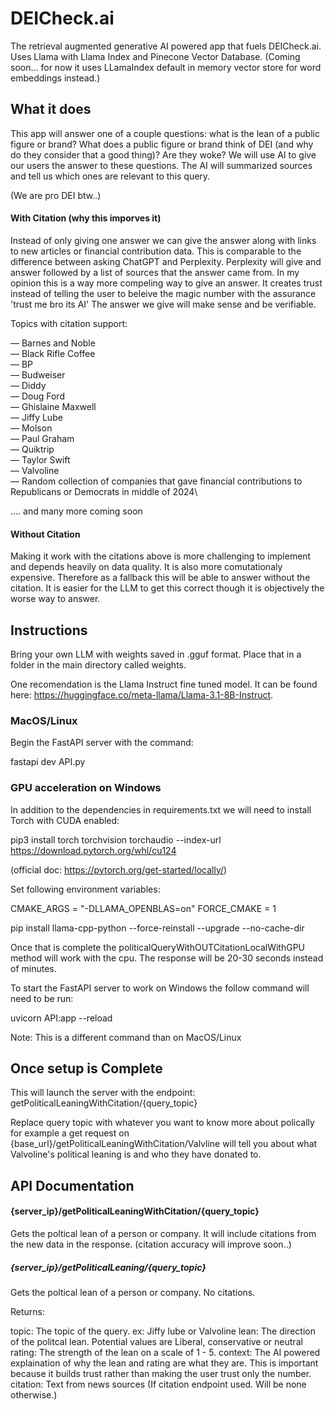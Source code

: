 # DEICheck.ai
The retrieval augmented generative AI powered app that fuels DEICheck.ai. Uses Llama with Llama Index and Pinecone Vector Database. (Coming soon... for now it uses LLamaIndex default in memory vector store for word embeddings instead.)

## What it does

This app will answer one of a couple questions: what is the lean of a public figure or brand? What does a public figure or brand think of DEI (and why do they consider that a good thing)? Are they woke? We will use AI to give our users the answer to these questions. The AI will summarized sources and tell us which ones are relevant to this query. 

(We are pro DEI btw..)

#### With Citation (why this imporves it)

Instead of only giving one answer we can give the answer along with links to new articles or financial contribution data. This is comparable to the difference between asking ChatGPT and Perplexity. Perplexity will give and answer followed by a list of sources that the answer came from. In my opinion this is a way more compeling way to give an answer. It creates trust instead of telling the user to beleive the magic number with the assurance 'trust me bro its AI' The answer we give will make sense and be verifiable.

Topics with citation support:

 &mdash; Barnes and Noble\
 &mdash; Black Rifle Coffee\
 &mdash; BP\
 &mdash; Budweiser\
 &mdash; Diddy\
 &mdash; Doug Ford\
 &mdash; Ghislaine Maxwell\
 &mdash; Jiffy Lube\
 &mdash; Molson\
 &mdash; Paul Graham\
 &mdash; Quiktrip\
 &mdash; Taylor Swift\
 &mdash; Valvoline\
 &mdash; Random collection of companies that gave financial contributions to Republicans or Democrats in middle of 2024\

 .... and many more coming soon
 
#### Without Citation

Making it work with the citations above is more challenging to implement and depends heavily on data quality. It is also more comutationaly expensive. Therefore as a fallback this will be able to answer without the citation. It is easier for the LLM to get this correct though it is objectively the worse way to answer.

## Instructions

Bring your own LLM with weights saved in .gguf format. Place that in a folder in the main directory called weights.

One recomendation is the Llama Instruct fine tuned model. It can be found here: https://huggingface.co/meta-llama/Llama-3.1-8B-Instruct. 

### MacOS/Linux
Begin the FastAPI server with the command:

fastapi dev API.py

### GPU acceleration on Windows

In addition to the dependencies in requirements.txt we will need to install Torch with CUDA enabled:

pip3 install torch torchvision torchaudio --index-url https://download.pytorch.org/whl/cu124

(official doc: https://pytorch.org/get-started/locally/)

Set following environment variables:

CMAKE_ARGS = "-DLLAMA_OPENBLAS=on"
FORCE_CMAKE = 1

pip install llama-cpp-python --force-reinstall --upgrade --no-cache-dir

Once that is complete the politicalQueryWithOUTCitationLocalWithGPU method will work with the cpu. The response will be 20-30 seconds instead of minutes.

To start the FastAPI server to work on Windows the follow command will need to be run:

uvicorn API:app --reload

Note: This is a different command than on MacOS/Linux

## Once setup is Complete
This will launch the server with the endpoint: getPoliticalLeaningWithCitation/{query_topic}

Replace query topic with whatever you want to know more about polically for example a get request on
{base_url}/getPoliticalLeaningWithCitation/Valvline will tell you about what Valvoline's political leaning is and who they have donated to.

## API Documentation

#### {server_ip}/getPoliticalLeaningWithCitation/{query_topic}
Gets the poltical lean of a person or company. It will include citations from the new data in the response. (citation accuracy will improve soon..)


##### {server_ip}/getPoliticalLeaning/{query_topic}
Gets the poltical lean of a person or company. No citations.


Returns:

topic: The topic of the query. ex: Jiffy lube or Valvoline
lean: The direction of the politcal lean. Potential values are Liberal, conservative or neutral
rating: The strength of the lean on a scale of 1 - 5.
context: The AI powered explaination of why the lean and rating are what they are. This is important because it builds trust rather than making the user trust only the number.
citation: Text from news sources (If citation endpoint used. Will be none otherwise.)
